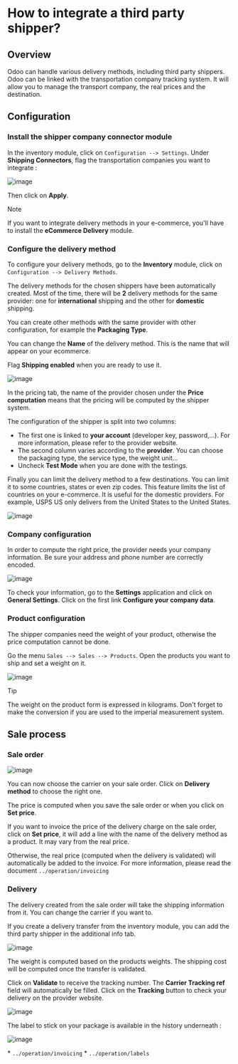 # How to integrate a third party shipper?

## Overview

Odoo can handle various delivery methods, including third party
shippers. Odoo can be linked with the transportation company tracking
system. It will allow you to manage the transport company, the real
prices and the destination.

## Configuration

### Install the shipper company connector module

In the inventory module, click on `Configuration --> Settings`. Under
**Shipping Connectors**, flag the transportation companies you want to
integrate :

![image](third_party_shipper/third_party_shipper06.png)

Then click on **Apply**.

<div class="note">

<div class="title">

Note

</div>

If you want to integrate delivery methods in your e-commerce, you'll
have to install the **eCommerce Delivery** module.

</div>

### Configure the delivery method

To configure your delivery methods, go to the **Inventory** module,
click on `Configuration --> Delivery Methods`.

The delivery methods for the chosen shippers have been automatically
created. Most of the time, there will be **2** delivery methods for the
same provider: one for **international** shipping and the other for
**domestic** shipping.

You can create other methods with the same provider with other
configuration, for example the **Packaging Type**.

You can change the **Name** of the delivery method. This is the name
that will appear on your ecommerce.

Flag **Shipping enabled** when you are ready to use it.

![image](third_party_shipper/third_party_shipper02.png)

In the pricing tab, the name of the provider chosen under the **Price
computation** means that the pricing will be computed by the shipper
system.

The configuration of the shipper is split into two columns:

  - The first one is linked to **your account** (developer key,
    password,...). For more information, please refer to the provider
    website.
  - The second column varies according to the **provider**. You can
    choose the packaging type, the service type, the weight unit...
  - Uncheck **Test Mode** when you are done with the testings.

Finally you can limit the delivery method to a few destinations. You can
limit it to some countries, states or even zip codes. This feature
limits the list of countries on your e-commerce. It is useful for the
domestic providers. For example, USPS US only delivers from the United
States to the United States.

![image](third_party_shipper/third_party_shipper07.png)

### Company configuration

In order to compute the right price, the provider needs your company
information. Be sure your address and phone number are correctly
encoded.

![image](third_party_shipper/third_party_shipper03.png)

To check your information, go to the **Settings** application and click
on **General Settings**. Click on the first link **Configure your
company data**.

### Product configuration

The shipper companies need the weight of your product, otherwise the
price computation cannot be done.

Go the menu `Sales --> Sales --> Products`. Open the products you want
to ship and set a weight on it.

![image](third_party_shipper/third_party_shipper09.png)

<div class="tip">

<div class="title">

Tip

</div>

The weight on the product form is expressed in kilograms. Don't forget
to make the conversion if you are used to the imperial measurement
system.

</div>

## Sale process

### Sale order

![image](third_party_shipper/third_party_shipper05.png)

You can now choose the carrier on your sale order. Click on **Delivery
method** to choose the right one.

The price is computed when you save the sale order or when you click on
**Set price**.

If you want to invoice the price of the delivery charge on the sale
order, click on **Set price**, it will add a line with the name of the
delivery method as a product. It may vary from the real price.

Otherwise, the real price (computed when the delivery is validated) will
automatically be added to the invoice. For more information, please read
the document `../operation/invoicing`

### Delivery

The delivery created from the sale order will take the shipping
information from it. You can change the carrier if you want to.

If you create a delivery transfer from the inventory module, you can add
the third party shipper in the additional info tab.

![image](third_party_shipper/third_party_shipper01.png)

The weight is computed based on the products weights. The shipping cost
will be computed once the transfer is validated.

Click on **Validate** to receive the tracking number. The **Carrier
Tracking ref** field will automatically be filled. Click on the
**Tracking** button to check your delivery on the provider website.

![image](third_party_shipper/third_party_shipper08.png)

The label to stick on your package is available in the history
underneath :

![image](third_party_shipper/third_party_shipper04.png)

<div class="seealso">

\* `../operation/invoicing` \* `../operation/labels`

</div>
